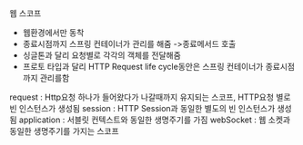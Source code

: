 웹 스코프
 - 웹환경에서만 동착
 - 종료시점까지 스프링 컨테이너가 관리를 해줌 ->종료메서드 호출 
 - 싱글톤과 달리 요청별로 각각의 객체를 전달해줌
 - 프로토 타입과 달리 HTTP Request life cycle동안은 스프링 컨테이너가 종료시점 까지 관리를함

request : Http요청 하나가 들어왔다가 나갈때까지 유지되는 스코프, HTTP요청 별로 빈 인스턴스가 생성됨
session : HTTP Session과 동일한 별도의 빈 인스턴스가 생성됨
application : 서블릿 컨텍스트와 동일한 생명주기를 가짐
webSocket : 웹 소켓과 동일한 생명주기를 가지는 스코프
